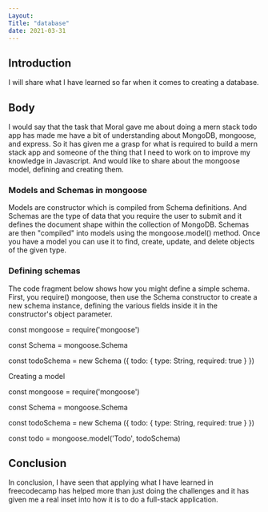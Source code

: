 ```yaml
---
Layout:
Title: "database"
date: 2021-03-31
---
```


## Introduction

I will share what I have learned so far when it comes to creating a database.

## Body

I would say that the task that Moral gave me about doing a mern stack todo app has made me have a bit of understanding about MongoDB, mongoose, and express. So it has given me a grasp for what is required to build a mern stack app and someone of the thing that I need to work on to improve my knowledge in Javascript. And would like to share about the mongoose model, defining and creating them.

### Models and Schemas in mongoose

Models are constructor which is compiled from Schema definitions. And Schemas are the type of data that you require the user to submit and it defines the document shape within the collection of MongoDB. Schemas are then "compiled" into models using the mongoose.model() method. Once you have a model you can use it to find, create, update, and delete objects of the given type.

### Defining schemas

The code fragment below shows how you might define a simple schema. First, you require() mongoose, then use the Schema constructor to create a new schema instance, defining the various fields inside it in the constructor's object parameter.

const mongoose = require('mongoose')

const Schema = mongoose.Schema

const todoSchema = new Schema ({
todo: {
type: String,
required: true
}
})

Creating a model

const mongoose = require('mongoose')

const Schema = mongoose.Schema

const todoSchema = new Schema ({
todo: {
type: String,
required: true
}
})

const todo = mongoose.model('Todo', todoSchema)

## Conclusion

In conclusion, I have seen that applying what I have learned in freecodecamp has helped more than just doing the challenges and it has given me a real inset into how it is to do a full-stack application.
